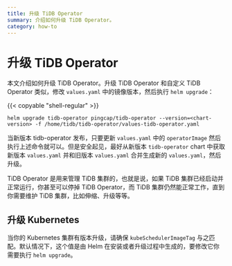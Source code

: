 ```yaml
---
title: 升级 TiDB Operator
summary: 介绍如何升级 TiDB Operator。
category: how-to
---
```


# 升级 TiDB Operator

本文介绍如何升级 TiDB Operator。升级 TiDB Operator 和自定义 TiDB Operator 类似，修改 `values.yaml` 中的镜像版本，然后执行 `helm upgrade`：

{{< copyable "shell-regular" >}}

```shell
helm upgrade tidb-operator pingcap/tidb-operator --version=<chart-version> -f /home/tidb/tidb-operator/values-tidb-operator.yaml
```

当新版本 tidb-operator 发布，只要更新 `values.yaml` 中的 `operatorImage` 然后执行上述命令就可以。但是安全起见，最好从新版本 `tidb-operator` chart 中获取新版本 `values.yaml` 并和旧版本 `values.yaml` 合并生成新的 `values.yaml`，然后升级。

TiDB Operator 是用来管理 TiDB 集群的，也就是说，如果 TiDB 集群已经启动并正常运行，你甚至可以停掉 TiDB Operator，而 TiDB 集群仍然能正常工作，直到你需要维护 TiDB 集群，比如伸缩、升级等等。

## 升级 Kubernetes

当你的 Kubernetes 集群有版本升级，请确保 `kubeSchedulerImageTag` 与之匹配。默认情况下，这个值是由 Helm 在安装或者升级过程中生成的，要修改它你需要执行 `helm upgrade`。
